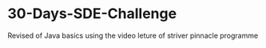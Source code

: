 # 30-Days-SDE-Challenge
Revised of Java basics using the video leture of striver pinnacle programme
